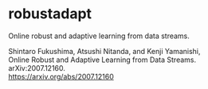 # robustadapt
Online robust and adaptive learning from data streams. <br>

Shintaro Fukushima, Atsushi Nitanda, and Kenji Yamanishi, <br>
Online Robust and Adaptive Learning from Data Streams. <br>
arXiv:2007.12160.  <br>
https://arxiv.org/abs/2007.12160

